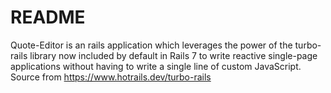 # README

Quote-Editor is an rails application which leverages the power of the turbo-rails library now included by default in Rails 7 to write reactive single-page applications without having to write a single line of custom JavaScript. Source from https://www.hotrails.dev/turbo-rails
